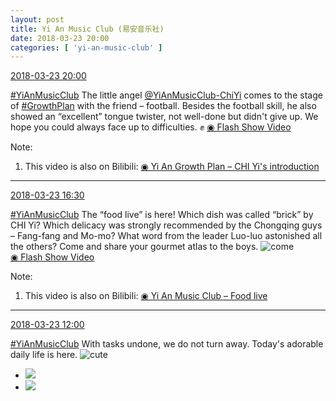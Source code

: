 ```yaml
---
layout: post
title: Yi An Music Club (易安音乐社)
date: 2018-03-23 20:00
categories: [ 'yi-an-music-club' ]
---
```


<div class="weibo-info">
  <a href="https://weibo.com/6094546964/G8JJDzOfY">2018-03-23 20:00</a>
</div>

[#YiAnMusicClub](https://weibo.com/p/100808beae2e3e05b17b64f63ebedca39f19b2/super_index) The little angel [@YiAnMusicClub-ChiYi](https://weibo.com/u/6117581836) comes to the stage of [#GrowthPlan](https://weibo.com/p/100808fe7264e4339c41df171df3260846e152) with the friend – football. Besides the football skill, he also showed an “excellent” tongue twister, not well-done but didn't give up. We hope you could always face up to difficulties. :fist: [◉ Flash Show Video](https://www.miaopai.com/show/bL-McMqmuAqm--WFGct5exLzp7EvkaGp3TBo1A__.htm)

<!-- more -->

Note:
1. This video is also on Bilibili: [◉ Yi An Growth Plan – CHI Yi's introduction](https://www.bilibili.com/video/av21118333)

---

<div class="weibo-info">
  <a href="https://weibo.com/6094546964/G8Imorrlj">2018-03-23 16:30</a>
</div>

[#YiAnMusicClub](https://weibo.com/p/100808beae2e3e05b17b64f63ebedca39f19b2/super_index) The “food live” is here! Which dish was called “brick” by CHI Yi? Which delicacy was strongly recommended by the Chongqing guys – Fang-fang and Mo-mo? What word from the leader Luo-luo astonished all the others? Come and share your gourmet atlas to the boys. ![come](https://img.t.sinajs.cn/t4/appstyle/expression/ext/normal/40/come_org.gif)  
[◉ Flash Show Video](https://www.miaopai.com/show/nPEJGipDr2SBttlUSwZQ-9kbEaX8Q1dT5kf39A__.htm)

Note:
1. This video is also on Bilibili: [◉ Yi An Music Club – Food live](https://www.bilibili.com/video/av21139716)

---

<div class="weibo-info">
  <a href="https://weibo.com/6094546964/G8GAO9Gff">2018-03-23 12:00</a>
</div>

[#YiAnMusicClub](https://weibo.com/p/100808beae2e3e05b17b64f63ebedca39f19b2/super_index) With tasks undone, we do not turn away. Today's adorable daily life is here. ![cute](https://img.t.sinajs.cn/t4/appstyle/expression/ext/normal/14/tza_org.gif)

<ul class="weibo-pic-list-1">
  <li class="weibo-pic">
    <a href="http://wx4.sinaimg.cn/mw690/006Es64Aly1fpmk0ckwq4j30ku903kjl.jpg"><img src="http://wx4.sinaimg.cn/thumb150/006Es64Aly1fpmk0ckwq4j30ku903kjl.jpg"/></a>
  </li>
  <li class="weibo-pic">
    <a href="http://wx3.sinaimg.cn/mw690/006Es64Aly1fpmk0ctob1j30ku7p2e81.jpg"><img src="http://wx3.sinaimg.cn/thumb150/006Es64Aly1fpmk0ctob1j30ku7p2e81.jpg"/></a>
  </li>
</ul>
